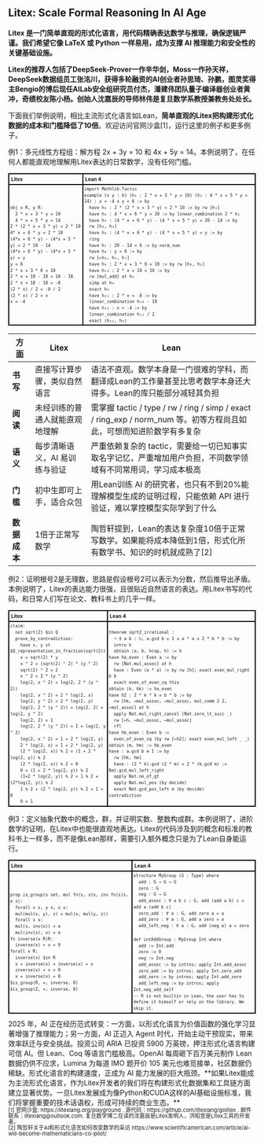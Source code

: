 ## Litex: Scale Formal Reasoning In AI Age

**Litex 是一门简单直观的形式化语言，用代码精确表达数学与推理，确保逻辑严谨。我们希望它像 LaTeX 或 Python 一样易用，成为支撑 AI 推理能力和安全性的关键基础设施。**

**Litex的推荐人包括了DeepSeek-Prover一作辛华剑，Moss一作孙天祥，DeepSeek数据组员工张洺川，获得多轮融资的AI创业者孙思琦、孙鹏，图灵奖得主Bengio的博后现任AILab安全组研究员付杰，潘建伟团队量子编译器创业者黄冲，奇绩校友陈小杨。创始人沈嘉辰的导师林伟是复旦数学系教授兼教务处处长。**

下面我们举例说明，相比主流形式化语言如Lean，**简单直观的Litex把构建形式化数据的成本和门槛降低了10倍**。欢迎访问官网沙盒[1]，运行这里的例子和更多例子。

例1：多元线性方程组：解方程 2x + 3y = 10 和 4x + 5y = 14。本例说明了，在任何人都能直观地理解用Litex表达的日常数学，没有任何门槛。

<table style="border-collapse: collapse; width: 100%; font-size: 10px;">
  <tr>
    <th style="border: 2px solid black; padding: 4px; text-align: left; width: 30%;">Litex</th>
    <th style="border: 2px solid black; padding: 4px; text-align: left; width: 70%;">Lean 4</th>
  </tr>
  <tr>
    <td style="border: 2px solid black; padding: 2px;line-height: 1.5">
      <code>obj x R, y R:</code><br>
      <code>&nbsp;&nbsp;2 * x + 3 * y = 10</code><br>
      <code>&nbsp;&nbsp;4 * x + 5 * y = 14</code><br>
      <code>2 * (2 * x + 3 * y) = 2 * 10</code><br>
      <code>4* x + 6 * y = 2 * 10</code><br>
      <code>(4*x + 6 * y) - (4*x + 5 * y) = 2 * 10 - 14</code><br>
      <code>(4*x + 6 * y) - (4*x + 5 * y) = y</code><br>
      <code>y = 6</code><br>
      <code>2 * x + 3 * 6 = 10</code><br>
      <code>2 * x + 18 - 18 = 10 - 18</code><br>
      <code>2 * x + 18 - 18 = -8</code><br>
      <code>(2 * x) / 2 = -8 / 2</code><br>
      <code>(2 * x) / 2 = x</code><br>
      <code>x = -4</code>
    </td>
    <td style="border: 2px solid black; padding: 2px;line-height: 1.5">
      <code>import Mathlib.Tactic</code><br>
      <code>example (x y : ℝ) (h₁ : 2 * x + 3 * y = 10) (h₂ : 4 * x + 5 * y = 14) : x = -4 ∧ y = 6 := by</code><br>
      <code>&nbsp;&nbsp;have h₃ : 2 * (2 * x + 3 * y) = 2 * 10 := by rw [h₁]</code><br>
      <code>&nbsp;&nbsp;have h₄ : 4 * x + 6 * y = 20 := by linear_combination 2 * h₁</code><br>
      <code>&nbsp;&nbsp;have h₅ : (4 * x + 6 * y) - (4 * x + 5 * y) = 20 - 14 := by</code><br>
      <code>&nbsp;&nbsp;rw [h₄, h₂]</code><br>
      <code>&nbsp;&nbsp;have h₆ : (4 * x + 6 * y) - (4 * x + 5 * y) = y := by</code><br>
      <code>&nbsp;&nbsp;ring</code><br>
      <code>&nbsp;&nbsp;have h₇ : 20 - 14 = 6 := by norm_num</code><br>
      <code>&nbsp;&nbsp;have h₈ : y = 6 := by</code><br>
      <code>&nbsp;&nbsp;rw [←h₆, h₅, h₇]</code><br>
      <code>&nbsp;&nbsp;have h₉ : 2 * x + 3 * 6 = 10 := by rw [h₈, h₁]</code><br>
      <code>&nbsp;&nbsp;have h₁₀ : 2 * x + 18 = 10 := by</code><br>
      <code>&nbsp;&nbsp;rw [mul_add] at h₉</code><br>
      <code>&nbsp;&nbsp;simp at h₉</code><br>
      <code>&nbsp;&nbsp;exact h₉</code><br>
      <code>&nbsp;&nbsp;have h₁₁ : 2 * x = -8 := by</code><br>
      <code>&nbsp;&nbsp;linear_combination h₁₀ - 18</code><br>
      <code>&nbsp;&nbsp;have h₁₂ : x = -4 := by</code><br>
      <code>&nbsp;&nbsp;linear_combination h₁₁ / 2</code><br>
      <code>&nbsp;&nbsp;exact ⟨h₁₂, h₈⟩</code>
    </td>
  </tr>
</table>

| 方面         | Litex                          | Lean                                                         |
| ------------ | ------------------------------ | ------------------------------------------------------------ |
| **书写**     | 直接写计算步骤，类似自然语言   | 语法不直观。数学本身是一门很难的学科，而翻译成Lean的工作量甚至比思考数学本身还大得多。Lean的库只能部分减轻其负担 |
| **阅读**     | 未经训练的普通人就能直观地理解 | 需掌握 tactic / type / rw / ring / simp / exact / ring_exp / norm_num 等。初等方程尚且如此，可想而知进阶数学有多复杂 |
| **语义**     | 每步清晰语义，AI 易训练与验证  | 严重依赖复杂的 tactic，需要给一切已知事实取名字记忆，严重增加用户负担，不同数学领域有不同常用词，学习成本极高 |
| **门槛**     | 初中生即可上手，适合众包       | 用Lean训练 AI 的研究者，也只有不到20%能理解模型生成的证明过程，只能依赖 API 进行验证，难以掌控模型实际学到了什么 |
| **数据成本** | 1倍于正常写数学                | 陶哲轩提到，Lean的表达复杂度10倍于正常写数学。如果能将成本降低到1倍，形式化所有数学书、知识的时机就成熟了[2] |

例2：证明根号2是无理数，思路是假设根号2可以表示为分数，然后推导出矛盾。本例说明了，Litex的表达能力很强，且很贴近自然语言的表达。用Litex书写的代码，和日常人们写在论文、教科书上的几乎一样。

<table style="border-collapse: collapse; width: 100%; font-size: 10px;">
  <tr>
    <th style="border: 2px solid black; padding: 4px; text-align: left; width: 40%;">Litex</th>
    <th style="border: 2px solid black; padding: 4px; text-align: left; width: 60%;">Lean 4</th>
  </tr>
  <tr>
    <td style="border: 2px solid black; padding: 2px;line-height: 1.5">
      <code>claim:</code><br>
      <code>&nbsp;&nbsp;not sqrt(2) $in Q</code><br>
      <code>&nbsp;&nbsp;prove_by_contradiction:</code><br>
      <code>&nbsp;&nbsp;&nbsp;&nbsp;have x, y st $Q_representation_in_fraction(sqrt(2))</code><br>
      <code>&nbsp;&nbsp;&nbsp;&nbsp;x = sqrt(2) * y</code><br>
      <code>&nbsp;&nbsp;&nbsp;&nbsp;x ^ 2 = (sqrt(2) ^ 2) * (y ^ 2)</code><br>
      <code>&nbsp;&nbsp;&nbsp;&nbsp;sqrt(2) ^ 2 = 2</code><br>
      <code>&nbsp;&nbsp;&nbsp;&nbsp;x ^ 2 = 2 * (y ^ 2)</code><br>
      <code>&nbsp;&nbsp;&nbsp;&nbsp;log(2, x ^ 2) = log(2, 2 * (y ^ 2))</code><br>
      <code>&nbsp;&nbsp;&nbsp;&nbsp;log(2, x ^ 2) = 2 * log(2, x)</code><br>
      <code>&nbsp;&nbsp;&nbsp;&nbsp;log(2, y ^ 2) = 2 * log(2, y)</code><br>
      <code>&nbsp;&nbsp;&nbsp;&nbsp;log(2, 2 * (y ^ 2)) = log(2, 2) + log(2, y ^ 2)</code><br>
      <code>&nbsp;&nbsp;&nbsp;&nbsp;log(2, 2) = 1</code><br>
      <code>&nbsp;&nbsp;&nbsp;&nbsp;log(2, 2 * (y ^ 2)) = 1 + log(2, y ^ 2)</code><br>
      <code>&nbsp;&nbsp;&nbsp;&nbsp;log(2, x ^ 2) = 1 + 2 * log(2, y)</code><br>
      <code>&nbsp;&nbsp;&nbsp;&nbsp;2 * log(2, x) = 1 + 2 * log(2, y)</code><br>
      <code>&nbsp;&nbsp;&nbsp;&nbsp;(2 * log(2, x)) % 2 = (1 + 2 * log(2, y)) % 2</code><br>
      <code>&nbsp;&nbsp;&nbsp;&nbsp;(2 * log(2, x)) % 2 = 0</code><br>
      <code>&nbsp;&nbsp;&nbsp;&nbsp;0 = (1 + 2 * log(2, y)) % 2</code><br>
      <code>&nbsp;&nbsp;&nbsp;&nbsp;(1+2 * log(2, y)) % 2 = 1 % 2 + (2*log(2, y)) % 2</code><br>
      <code>&nbsp;&nbsp;&nbsp;&nbsp;1 % 2 + (2 * log(2, y)) % 2 = 1 + 0</code><br>
      <code>&nbsp;&nbsp;&nbsp;&nbsp;0 = 1</code>
    </td>
    <td style="border: 2px solid black; padding: 2px;line-height: 1.5">
      <code>theorem sqrt2_irrational :</code><br>
      <code>&nbsp;&nbsp;¬ ∃ a b : ℕ, a.gcd b = 1 ∧ a * a = 2 * b * b := by</code><br>
      <code>&nbsp;&nbsp;intro h</code><br>
      <code>&nbsp;&nbsp;obtain ⟨a, b, hcop, h⟩ := h</code><br>
      <code>have ha_even : Even a := by</code><br>
      <code>&nbsp;&nbsp;rw [Nat.mul_assoc] at h</code><br>
      <code>&nbsp;&nbsp;have : Even (a * a) := by rw [h]; exact even_mul_right b b</code><br>
      <code>&nbsp;&nbsp;exact even_of_even_sq this</code><br>
      <code>obtain ⟨k, hk⟩ := ha_even</code><br>
      <code>have h2 : 2 * k * k = b * b := by</code><br>
      <code>&nbsp;&nbsp;rw [hk, ←mul_assoc, ←mul_assoc, mul_comm 2 2, ←mul_assoc] at h</code><br>
      <code>&nbsp;&nbsp;apply Nat.mul_right_cancel (Nat.zero_lt_succ _)</code><br>
      <code>&nbsp;&nbsp;rw [←h, ←mul_assoc, ←mul_assoc]</code><br>
      <code>&nbsp;&nbsp;rfl</code><br>
      <code>have hb_even : Even b :=</code><br>
      <code>&nbsp;&nbsp;even_of_even_sq (by rw [←h2]; exact even_mul_left _ _)</code><br>
      <code>obtain ⟨m, hm⟩ := hb_even</code><br>
      <code>have : a.gcd b ≠ 1 := by</code><br>
      <code>&nbsp;&nbsp;rw [hk, hm]</code><br>
      <code>&nbsp;&nbsp;have : (2 * k).gcd (2 * m) = 2 * (k.gcd m) := Nat.gcd_mul_left_right</code><br>
      <code>&nbsp;&nbsp;apply Nat.ne_of_gt</code><br>
      <code>&nbsp;&nbsp;apply Nat.mul_pos (by decide)</code><br>
      <code>&nbsp;&nbsp;exact Nat.gcd_pos_left m (by decide)</code><br>
      <code>contradiction</code>
    </td>
  </tr>
</table>

例3：定义抽象代数中的概念，群，并证明实数、整数构成群。本例说明了，进阶数学的证明，在Litex中也能很直观地表达。Litex的代码涉及到的概念和标准的教科书上一样多，而不是像Lean那样，需要引入额外概念只是为了Lean自身能运行。

<table style="border-collapse: collapse; width: 100%; font-size: 10px;">
  <tr>
    <th style="border: 2px solid black; padding: 4px; text-align: left; width: 50%;">Litex</th>
    <th style="border: 2px solid black; padding: 4px; text-align: left; width: 50%;">Lean 4</th>
  </tr>
  <tr>
    <td style="border: 2px solid black; padding: 2px; line-height: 1.5">
      <code>prop is_group(s set, mul fn(s, s)s, inv fn(s)s, e s):</code><br>
      <code>&nbsp;&nbsp;forall x s, y s, z s:</code><br>
      <code>&nbsp;&nbsp;mul(mul(x, y), z) = mul(x, mul(y, z))</code><br>
      <code>&nbsp;&nbsp;forall x s:</code><br>
      <code>&nbsp;&nbsp;mul(x, inv(x)) = e</code><br>
      <code>&nbsp;&nbsp;mul(inv(x), x) = e</code><br>
      <code>fn inverse(x R)R:</code><br>
      <code>&nbsp;&nbsp;inverse(x) + x = 0</code><br>
      <code>forall x R:</code><br>
      <code>&nbsp;&nbsp;inverse(x) $in R</code><br>
      <code>&nbsp;&nbsp;x + inverse(x) = inverse(x) + x</code><br>
      <code>&nbsp;&nbsp;inverse(x) + x = 0</code><br>
      <code>&nbsp;&nbsp;x + inverse(x) = 0</code><br>
      <code>$is_group(R, +, inverse, 0)</code><br>
      <code>$is_group(Z, +, inverse, 0)</code>
    </td>
    <td style="border: 2px solid black; padding: 2px; line-height: 1.5">
      <code>structure MyGroup (G : Type) where</code><br>
      <code>&nbsp;&nbsp;add : G → G → G</code><br>
      <code>&nbsp;&nbsp;zero : G</code><br>
      <code>&nbsp;&nbsp;neg : G → G</code><br>
      <code>&nbsp;&nbsp;add_assoc : ∀ a b c : G, add (add a b) c = add a (add b c)</code><br>
      <code>&nbsp;&nbsp;zero_add : ∀ a : G, add zero a = a</code><br>
      <code>&nbsp;&nbsp;add_zero : ∀ a : G, add a zero = a</code><br>
      <code>&nbsp;&nbsp;add_left_neg : ∀ a : G, add (neg a) a = zero</code><br><br>
      <code>def intAddGroup : MyGroup Int where</code><br>
      <code>&nbsp;&nbsp;add := Int.add</code><br>
      <code>&nbsp;&nbsp;zero := 0</code><br>
      <code>&nbsp;&nbsp;neg := Int.neg</code><br>
      <code>&nbsp;&nbsp;add_assoc := by intros; apply Int.add_assoc</code><br>
      <code>&nbsp;&nbsp;zero_add := by intros; apply Int.zero_add</code><br>
      <code>&nbsp;&nbsp;add_zero := by intros; apply Int.add_zero</code><br>
      <code>&nbsp;&nbsp;add_left_neg := by intros; apply Int.neg_add_self</code><br>
      <code>-- R is not builtin in Lean, the user has to define it himself or rely on the library. We skip it.</code><br>
    </td>
  </tr>
</table>
2025 年，AI 正在经历范式转变：一方面，以形式化语言为价值函数的强化学习显著增强了推理能力；另一方面，AI 正迈入 Agent 时代，开始主动干预现实，带来效率跃迁与安全挑战。投资公司 ARIA 已投资 5900 万英镑，押注形式化语言构建可信 AI。但 Lean、Coq 等语言门槛极高。OpenAI 每周砸下百万美元制作 Lean 数据仍供不应求，Lumina 为每道 IMO 题开价 105 美元也难觅接单，社区数据仍稀缺。形式化语言的构建速度，正成为 AI 能力发展的巨大瓶颈。**如果Litex能成为主流形式化语言，作为Litex开发者的我们将在构建形式化数据集和工具链方面建立显著优势。一旦Litex发展成为像Python和CUDA这样的AI基础设施标准，我们将掌握重要的技术话语权，形成可持续的商业生态。**

<div style="font-size: 11px; line-height: 1.1; border-collapse: collapse; width: 100%;">
[1] 官网沙盒: https://litexlang.org/playground . 源代码：https://github.com/litexlang/golitex . 邮件联系：litexlang@outlook.com. 复旦数学博二在读的沈嘉辰是Litex发明人，洪昭宣是Litex工具的开发者。
</div>

<div style="font-size: 11px; line-height: 1.1; border-collapse: collapse; width: 100%;">
[2] 陶哲轩关于AI和形式化语言如何改变数学的采访 https://www.scientificamerican.com/article/ai-will-become-mathematicians-co-pilot/
</div>